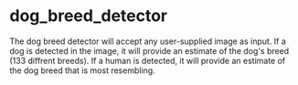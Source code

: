 # dog_breed_detector
The dog breed detector will accept any user-supplied image as input.  If a dog is detected in the image, it will provide an estimate of the dog's breed (133 diffrent breeds).  If a human is detected, it will provide an estimate of the dog breed that is most resembling. 
